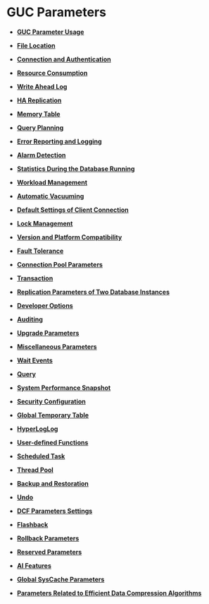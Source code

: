 # GUC Parameters<a name="EN-US_TOPIC_0242371481"></a>

-   **[GUC Parameter Usage](guc-parameter-usage.md)**

-   **[File Location](file-location.md)**

-   **[Connection and Authentication](connection-and-authentication.md)**

-   **[Resource Consumption](resource-consumption.md)**

-   **[Write Ahead Log](write-ahead-log.md)**

-   **[HA Replication](ha-replication.md)**

-   **[Memory Table](memory-table.md)**

-   **[Query Planning](query-planning.md)**

-   **[Error Reporting and Logging](error-reporting-and-logging.md)**

-   **[Alarm Detection](alarm-detection.md)**

-   **[Statistics During the Database Running](statistics-during-the-database-running.md)**

-   **[Workload Management](workload-management.md)**

-   **[Automatic Vacuuming](automatic-vacuuming.md)**

-   **[Default Settings of Client Connection](default-settings-of-client-connection.md)**

-   **[Lock Management](lock-management.md)**

-   **[Version and Platform Compatibility](version-and-platform-compatibility.md)**

-   **[Fault Tolerance](fault-tolerance.md)**

-   **[Connection Pool Parameters](connection-pool-parameters.md)**

-   **[Transaction](opengauss-transaction.md)**

-   **[Replication Parameters of Two Database Instances](replication-parameters-of-two-database-instances.md)**

-   **[Developer Options](developer-options.md)**

-   **[Auditing](auditing.md)**

-   **[Upgrade Parameters](upgrade-parameters.md)**

-   **[Miscellaneous Parameters](miscellaneous-parameters.md)**

-   **[Wait Events](wait-events.md)**

-   **[Query](query-62.md)**

-   **[System Performance Snapshot](system-performance-snapshot.md)**

-   **[Security Configuration](security-configuration.md)**

-   **[Global Temporary Table](global-temporary-table.md)**

-   **[HyperLogLog](hyperloglog.md)**

-   **[User-defined Functions](user-defined-functions-60.md)**

-   **[Scheduled Task](scheduled-task.md)**

-   **[Thread Pool](thread-pool.md)**

-   **[Backup and Restoration](backup-and-restoration.md)**

-   **[Undo](undo.md)**

-   **[DCF Parameters Settings](dcf-parameters-settings.md)**

-   **[Flashback](flashback.md)**

-   **[Rollback Parameters](rollback-parameters.md)**

-   **[Reserved Parameters](reserved-parameters.md)**

-   **[AI Features](ai-features-31.md)**

-   **[Global SysCache Parameters](global-syscache-parameters.md)**

-   **[Parameters Related to Efficient Data Compression Algorithms](parameters-related-to-efficient-data-compression-algorithms.md)**
